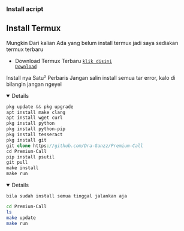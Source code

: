 ### Install acript
</details>

## Install Termux
Mungkin Dari kalian Ada yang belum install termux jadi saya sediakan termux terbaru
- Download Termux Terbaru <code><a href="https://f-droid.org/repo/com.termux_1021.apk">klik disini Download</a></code>

Install nya Satu² Perbaris Jangan salin install semua tar error, kalo di bilangin jangan ngeyel
<details open>

```php
pkg update && pkg upgrade
apt install make clang
apt install wget curl
pkg install python
pkg install python-pip
pkg install tesseract
pkg install git
git clone https://github.com/Dra-Ganzz/Premium-Call
cd Premium-Call
pip install psutil
git pull
make install
make run
```
<details open>
  
`bila sudah install semua tinggal jalankan aja`
```bash
cd Premium-Call
ls
make update
make run
```
